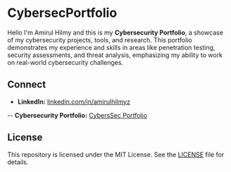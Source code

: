 # CybersecPortfolio

Hello I'm Amirul Hilmy and this is my **Cybersecurity Portfolio**, a showcase of my cybersecurity projects, tools, and research. This portfolio demonstrates my experience and skills in areas like penetration testing, security assessments, and threat analysis, emphasizing my ability to work on real-world cybersecurity challenges.



## Connect
- **LinkedIn:** [linkedin.com/in/amirulhilmyz](https://linkedin.com/in/amirulhilmyz)

-- **Cybersecurity Portfolio:** [CybersSec Portfolio](https://drive.google.com/drive/folders/1TUGVwk8SgicCcVVBjbTXsjgUSU-2IYlp?usp=sharing)


## License
This repository is licensed under the MIT License. See the [LICENSE](LICENSE) file for details.
